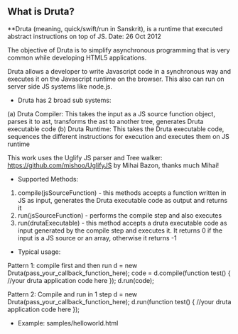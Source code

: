 ## What is Druta?

**Druta (meaning, quick/swift/run in Sanskrit), is a runtime that executed abstract instructions on top of JS.
Date: 26 Oct 2012

The objective of Druta is to simplify asynchronous programming that is very common while developing HTML5 applications.

Druta allows a developer to write Javascript code in a synchronous way and executes it on the Javascript runtime on the browser. 
This also can run on server side JS systems like node.js.

* Druta has 2 broad sub systems:

(a) Druta Compiler: This takes the input as a JS source function object, parses it to ast, transforms the ast to another tree, generates Druta executable code
(b) Druta Runtime:  This takes the Druta executable code, sequences the different instructions for execution and executes them on JS runtime

This work uses the Uglify JS parser and Tree walker: https://github.com/mishoo/UglifyJS by Mihai Bazon, thanks much Mihai!

* Supported Methods:

1. compile(jsSourceFunction) - this methods accepts a function written in JS as input, generates the Druta executable code as output and returns it
2. run(jsSourceFunction) - performs the compile step and also executes
3. run(drutaExecutable) - this method accepts a druta executable code as input generated by the compile step and executes it. 
   It returns 0 if the input is a JS source or an array, otherwise it returns -1
   
* Typical usage:

Pattern 1: compile first and then run 
	d = new Druta(pass_your_callback_function_here);
	code = d.compile(function test() { //your druta application code here });
	d.run(code); 
	
Pattern 2: Compile and run in 1 step
	d = new Druta(pass_your_callback_function_here);
	d.run(function test() { //your druta application code here });

* Example:  samples/helloworld.html
<html>
	<head>
		<script src="../parse-js.js"></script>
		<script src="../process-ast.js"></script>
		<script src="../SyncToAsyncEvaluator.js"></script>
		<script src="../Druta.js"></script>
		<script src="../simulator/SimulatedAsyncCalls.js"></script>
		<script language="JavaScript">
			var druta;			
			function init()
			{
				druta = new Druta(
					function(e, ret){
						//alert(ret);
						console.log("after async execution everything completed");
					}
				);
			}

			function hello()
			{
				var fn = druta.run(function test() {
						alert(asyncEcho1(1000, $$callBack, "From Druta: Hello World!"));
					}							
				);								
			}
		</script>
	</head>
	<body onload = "init()">
		<input type="button" value="Hello World" onclick="hello()" />
	</body>
</html>

**Please see the sample code in testdruta.html to get started. This file has the samples for a few Javascript constructs **

** Note:

This is a very basic version that we have uploaded to get started with basic functions. Over the next several weeks we intend to complete the functionality as well as clean up the code.

Features that are included in this version are:

* Local variable declaration
* Unary expressions
* Binary expressions
* Assignment
* if and if else statement
* for loop

What is not included in this release?

* All other constructs of JavaScript such as functions, switch statements, arrays etc.

**